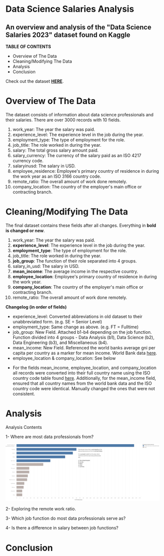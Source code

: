 # Data Science Salaries Analysis 
## An overview and analysis of the "Data Science Salaries 2023" dataset found on Kaggle

**TABLE OF CONTENTS**
- Overview of The Data
- Cleaning/Modifying The Data
- Analysis
- Conclusion

Check out the dataset [**HERE**](https://www.kaggle.com/datasets/arnabchaki/data-science-salaries-2023?resource=download).

# Overview of The Data
The dataset consists of information about data science professionals and their salaries. There are over 3000 records with 10 fields. 

1. work_year: The year the salary was paid. 
2. experience_level: The experience level in the job during the year. 
3. employment_type: The type of employment for the role.
4. job_title: The role worked in during the year.
5. salary: The total gross salary amount paid.
6. salary_currency: The currency of the salary paid as an ISO 4217 currency code.
7. salaryinusd: The salary in USD.
8. employee_residence: Employee's primary country of residence in during the work year as an ISO 3166 country code.
9. remote_ratio: The overall amount of work done remotely.
10. company_location: The country of the employer's main office or contracting branch.

# Cleaning/Modifying The Data
The final dataset contains these fields after all changes. Everything in **bold is changed or new**.

1. work_year: The year the salary was paid. 
2. **experience_level**: The experience level in the job during the year.
3. **employment_type**: The type of employment for the role.
4. job_title: The role worked in during the year.
5. **job_group**: The function of their role separated into 4 groups. 
6. salary_in_usd: The salary in USD.
7. **mean_income**: The average income in the respective country. 
9. **employee_location**: Employee's primary country of residence in during the work year.
10. **company_location**: The country of the employer's main office or contracting branch.
11. remote_ratio: The overall amount of work done remotely.


**Changelog (in order of fields)**
- experience_level: Converted abbreviations in old dataset to their unabbreviated form. (e.g. SE = Senior Level)
- employment_type: Same change as above. (e.g. FT = Fulltime)
- job_group: New Field. Attached b1-b4 depending on the job function. Function divided into 4 groups - Data Analysis (b1), Data Science (b2), Data Engineering (b3), and Miscellaneous (b4).
-  mean_income: New Field. Referenced the world banks average gni per capita per country as a marker for mean income. World Bank data [here](https://data.worldbank.org/indicator/NY.GNP.PCAP.CD).
-  employee_location & company_location: See below

* For the fields mean_income, employee_location, and company_location all records were converted into their full country name using the ISO country code table found [here](https://en.wikipedia.org/wiki/List_of_ISO_3166_country_codes). Additionally, for the mean_income field, ensured that all country names from the world bank data and the ISO country code were identical. Manually changed the ones that were not consistent.


# Analysis
Analysis Contents                

1- Where are most data professionals from?

![alt text](https://github.com/kingys22/data_science_salaries_analysis/blob/bc2b1ec1967eb338827511bd6d8c16f5cc3aca16/Count%20of%20prof%20pCountry.png)


2- Exploring the remote work ratio.

3- Which job function do most data professionals serve as?

4- Is there a difference in salary between job functions?

# Conclusion

